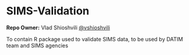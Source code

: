 # SIMS-Validation

**Repo Owner:** Vlad Shioshvili [@vshioshvili](https://github.com/vshioshvili)

To contain R package used to validate SIMS data, to be used by DATIM team and SIMS agencies
